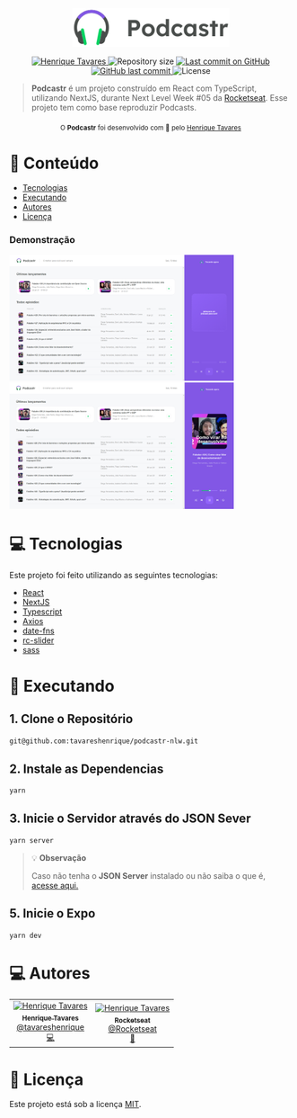 <p align="center">
   <img src="https://raw.githubusercontent.com/tavareshenrique/podcastr-nlw/fb56500c8c6d22dd40644bfb849f4c2d5dd54399/public/logo.svg" alt="MoveIt" width="280"/>
</p>

<p align="center">
   <a href="https://www.linkedin.com/in/tavareshenrique/">
      <img alt="Henrique Tavares" src="https://img.shields.io/badge/-Henrique Tavares-00C063?style=flat&logo=Linkedin&logoColor=white" />
   </a>
 <img alt="Repository size" src="https://img.shields.io/github/repo-size/tavareshenrique/podcastr-nlw?color=00C063">

  <a aria-label="Last Commit" href="https://github.com/tavareshenrique/podcastr-nlw/commits/master">
    <img alt="Last commit on GitHub" src="https://img.shields.io/github/last-commit/tavareshenrique/podcastr-nlw?color=00C063">
  </a>
  <a href="https://github.com/tavareshenrique/podcastr-nlw/commits/master">
    <img alt="GitHub last commit" src="https://img.shields.io/github/last-commit/tavareshenrique/podcastr-nlw?color=00C063">
  </a>
  <img alt="License" src="https://img.shields.io/badge/license-MIT-00C063">
</p>

> <b>Podcastr</b> é um projeto construído em React com TypeScript, utilizando NextJS, durante Next Level Week #05 da [Rocketseat](https://github.com/Rocketseat). Esse projeto tem como base reproduzir Podcasts.

<div align="center">
  <sub>O <strong>Podcastr</strong> foi desenvolvido com 💜 pelo
    <a href="https://github.com/tavareshenrique">Henrique Tavares</a>
  </sub>
</div>

# :pushpin: Conteúdo

- [Tecnologias](#computer-tecnologias)
- [Executando](#construction_worker-executando)
- [Autores](#computer-autores)
- [Licença](#closed_book-licença)

### Demonstração

<div>
  <img src="https://raw.githubusercontent.com/tavareshenrique/podcastr-nlw/main/src/assets/previews/preview1.png" width="400" />
  <img src="https://raw.githubusercontent.com/tavareshenrique/podcastr-nlw/main/src/assets/previews/preview2.png" width="400" />
</div>

# :computer: Tecnologias

Este projeto foi feito utilizando as seguintes tecnologias:

- [React](https://reactnative.dev/)
- [NextJS](https://expo.io/)
- [Typescript](https://www.typescriptlang.org/)
- [Axios](https://github.com/axios/axios)
- [date-fns](https://date-fns.org/)
- [rc-slider](https://github.com/schrodinger/rc-slider)
- [sass](https://sass-lang.com/)

# :construction_worker: Executando

## 1. Clone o Repositório

```bash
git@github.com:tavareshenrique/podcastr-nlw.git
```

## 2. Instale as Dependencias

```bash
yarn
```

## 3. Inicie o Servidor através do JSON Sever

```bash
yarn server
```

> 💡 **Observação**
>
> Caso não tenha o **JSON Server** instalado ou não saiba o que é, [acesse aqui.](https://github.com/typicode/json-server#getting-started)

## 5. Inicie o Expo

```bash
yarn dev
```

# :computer: Autores

<table>
  <tr>
    <td align="center">
      <a href="http://github.com/tavareshenrique/">
        <img src="https://avatars1.githubusercontent.com/u/27022914?v=4" width="100px;" alt="Henrique Tavares"/>
        <br />
        <sub>
          <b>Henrique Tavares</b>
        </sub>
       </a>
       <br />
       <a href="https://www.linkedin.com/in/tavareshenrique/" title="Linkedin">@tavareshenrique</a>
       <br />
       <a href="https://github.com/tavareshenrique/fastfeet-api/commits?author=tavareshenrique" title="Code">💻</a>
    </td>
    <td align="center">
      <a href="http://github.com/tavareshenrique/">
        <img src="https://avatars0.githubusercontent.com/u/28929274?s=200&v=4" width="100px;" alt="Henrique Tavares"/>
        <br />
        <sub>
          <b>Rocketseat</b>
        </sub>
       </a>
       <br />
       <a href="https://github.com/Rocketseat" title="Linkedin">@Rocketseat</a>
       <br />
       <a href="https://github.com/tavareshenrique/fastfeet-api/commits?author=tavareshenrique" title="Creators">🚀</a>
    </td>
  </tr>
</table>

# :closed_book: Licença

Este projeto está sob a licença [MIT](./LICENSE).
